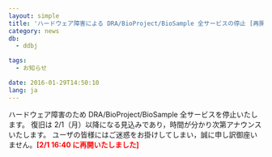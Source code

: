 ```yaml
---
layout: simple
title: 'ハードウェア障害による DRA/BioProject/BioSample 全サービスの停止 [再開]'
category: news
db:
  - ddbj

tags:
  - お知らせ

date: 2016-01-29T14:50:10
lang: ja
---
```


ハードウェア障害のため DRA/BioProject/BioSample 全サービスを停止いたします。 復旧は 2/1（月）以降になる見込みであり，時間が分かり次第アナウンスいたします。 ユーザの皆様にはご迷惑をお掛けしてしまい，誠に申し訳御座いません。<span style="color:#ff0000; font-weight:bold">[2/1 16:40 に再開いたしました]</span>
